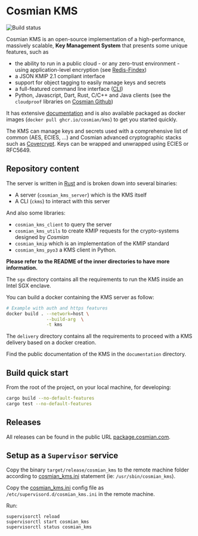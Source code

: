 # Cosmian KMS

![Build status](https://github.com/Cosmian/kms/actions/workflows/ci.yml/badge.svg?branch=main)

Cosmian KMS is an open-source implementation of a high-performance, massively scalable, **Key Management System** that presents some unique features, such as

- the ability to run in a public cloud - or any zero-trust environment - using application-level encryption (see [Redis-Findex](https://docs.cosmian.com/cosmian_key_management_system/replicated_mode/))
- a JSON KMIP 2.1 compliant interface
- support for object tagging to easily manage keys and secrets
- a full-featured command line interface ([CLI](https://docs.cosmian.com/cosmian_key_management_system/cli/cli/))
- Python, Javascript, Dart, Rust, C/C++ and Java clients (see the `cloudproof` libraries on [Cosmian Github](https://github.com/Cosmian))

It has extensive [documentation](https://docs.cosmian.com/cosmian_key_management_system/) and is also available packaged as docker images (`docker pull ghcr.io/cosmian/kms`) to get you started quickly.

The KMS can manage keys and secrets used with a comprehensive list of common (AES, ECIES, ...) and Cosmian advanced cryptographic stacks such as [Covercrypt](https://github.com/Cosmian/cover_crypt). Keys can be wrapped and unwrapped using ECIES or RFC5649.

## Repository content

The server is written in [Rust](https://www.rust-lang.org/) and is broken down into several binaries:

- A server (`cosmian_kms_server`) which is the KMS itself
- A CLI (`ckms`) to interact with this server

And also some libraries:

- `cosmian_kms_client` to query the server
- `cosmian_kms_utils` to create KMIP requests for the crypto-systems designed by _Cosmian_
- `cosmian_kmip` which is an implementation of the KMIP standard
- `cosmian_kms_pyo3` a KMS client in Python.

**Please refer to the README of the inner directories to have more
information.**

The `sgx` directory contains all the requirements to run the KMS inside an Intel SGX enclave.

You can build a docker containing the KMS server as follow:

```sh
# Example with auth and https features
docker build . --network=host \
               --build-arg  \
               -t kms
```

The `delivery` directory contains all the requirements to proceed with a KMS delivery based on a docker creation.

Find the public documentation of the KMS in the `documentation` directory.

## Build quick start

From the root of the project, on your local machine, for developing:

```sh
cargo build --no-default-features
cargo test --no-default-features
```

## Releases

All releases can be found in the public URL [package.cosmian.com](https://package.cosmian.com/kms/).

## Setup as a `Supervisor` service

Copy the binary `target/release/cosmian_kms` to the remote machine folder according to [cosmian_kms.ini](./resources/supervisor/cosmian_kms.ini) statement (ie: `/usr/sbin/cosmian_kms`).

Copy the [cosmian_kms.ini](./resources/supervisor/cosmian_kms.ini) config file as `/etc/supervisord.d/cosmian_kms.ini` in the remote machine.

Run:

```console
supervisorctl reload
supervisorctl start cosmian_kms
supervisorctl status cosmian_kms
```
